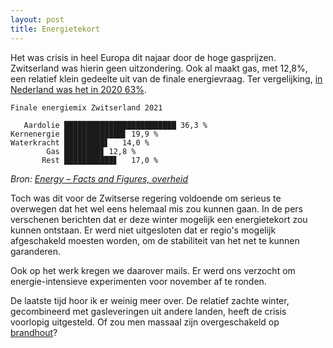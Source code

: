 ```yaml
---
layout: post
title: Energietekort
---
```


Het was crisis in heel Europa dit najaar door de hoge gasprijzen. Zwitserland was hierin geen uitzondering. Ook al maakt gas, met 12,8%, een relatief klein gedeelte uit van de finale energievraag. Ter vergelijking, [in Nederland was het in 2020 63%](https://www.energieinnederland.nl/feiten-en-cijfers/energieincijfers/).

```
Finale energiemix Zwitserland 2021

   Aardolie █████████████████████████ 36,3 %
Kernenergie █████████████▋ 19,9 %
Waterkracht █████████▋   14,0 %
        Gas ████████▊ 12,8 %
       Rest ███████████▋   17,0 %
```

_Bron: [Energy – Facts and Figures, overheid](https://www.eda.admin.ch/aboutswitzerland/en/home/wirtschaft/energie/energie---fakten-und-zahlen.html)_

Toch was dit voor de Zwitserse regering voldoende om serieus te overwegen dat het wel eens helemaal mis zou kunnen gaan. In de pers verschenen berichten dat er deze winter mogelijk een energietekort zou kunnen ontstaan. Er werd niet uitgesloten dat er regio's mogelijk afgeschakeld moesten worden, om de stabiliteit van het net te kunnen garanderen.

Ook op het werk kregen we daarover mails. Er werd ons verzocht om energie-intensieve experimenten voor november af te ronden.

De laatste tijd hoor ik er weinig meer over. De relatief zachte winter, gecombineerd met gasleveringen uit andere landen, heeft de crisis voorlopig uitgesteld. Of zou men massaal zijn overgeschakeld op [brandhout](https://roaldin.ch/brandhout)?
